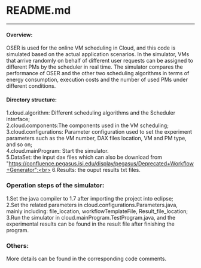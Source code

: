 # README.md
-------------

#### Overview:
OSER is used for the online VM scheduling in Cloud, and this code is simulated based on the actual application scenarios.
In the simulator,  VMs that arrive randomly on behalf of different user requests can be assigned to different PMs by the scheduler in real time. 
The simulator compares the performance of OSER and the other two scheduling algorithms in terms of energy consumption, execution costs and the number of used PMs under different conditions.

#### Directory structure:  
 1.cloud.algorithm: Different scheduling algorithms and the Scheduler interface;<br> 
 2.cloud.components:The components used in the VM scheduling;<br> 
 3.cloud.configurations: Parameter configuration used to set the experiment parameters such as the VM number, DAX files location, VM and PM type, and so on;<br> 
 4.cloud.mainProgram: Start the simulator. <br> 
 5.DataSet: the input dax files which can also be download from "https://confluence.pegasus.isi.edu/display/pegasus/Deprecated+Workflow+Generator";<br> 
 6.Results: the ouput results txt files.<br> 

### Operation steps of the simulator:
 1.Set the java compiler to 1.7 after importing the project into eclipse;<br> 
 2.Set the related parameters in cloud.configurations.Parameters.java, mainly including: file_location, workflowTemplateFile, Result_file_location;<br> 
 3.Run the simulator in cloud.mainProgram.TestProgram.java, and the experimental results can be found in the result file after finishing the program.<br> 

### Others:
More details can be found in the corresponding code comments.

